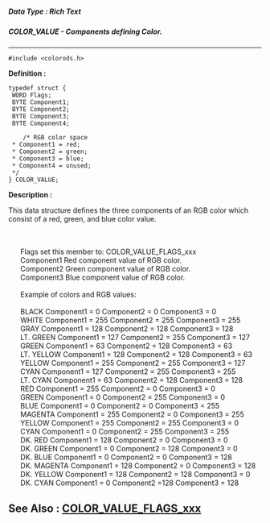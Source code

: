##### Data Type : Rich Text
##### COLOR_VALUE - Components defining Color.
---
```
#include <colorods.h>
```

**Definition :**
```
typedef struct {
 WORD Flags;
 BYTE Component1;
 BYTE Component2;
 BYTE Component3;
 BYTE Component4;

	/* RGB color space 
 * Component1 = red;
 * Component2 = green;
 * Component3 = blue;
 * Component4 = unused;
 */
} COLOR_VALUE;

```

**Description :**

This data structure defines the three components of an RGB color which consist of a red, green, and blue color value.
<ul><br>
<br>
Flags		set this member to: COLOR_VALUE_FLAGS_xxx<br>
Component1	Red component value of RGB color.<br>
Component2	Green component value of RGB color.<br>
Component3	Blue component value of RGB color.<br>
<br>
Example of colors and RGB values: <br>
<br>
BLACK		Component1 = 0	Component2 = 0	Component3 = 0<br>
WHITE		Component1 = 255	Component2 = 255	Component3 = 255<br>
GRAY		Component1 = 128	Component2 = 128	Component3 = 128<br>
LT. GREEN		Component1 = 127	Component2 = 255	Component3 = 127<br>
GREEN		Component1 = 63	Component2 = 128	Component3 = 63<br>
LT. YELLOW	Component1 = 128	Component2 = 128	Component3 = 63<br>
YELLOW		Component1 = 255	Component2 = 255	Component3 = 127<br>
CYAN		Component1 = 127	Component2 = 255	Component3 = 255<br>
LT. CYAN		Component1 = 63	Component2 = 128	Component3 = 128<br>
RED		Component1 = 255	Component2 = 0	Component3 = 0<br>
GREEN		Component1 = 0	Component2 = 255	Component3 = 0<br>
BLUE		Component1 = 0	Component2 = 0	Component3 = 255<br>
MAGENTA		Component1 = 255	Component2 = 0	Component3 = 255<br>
YELLOW		Component1 = 255	Component2 = 255	Component3 = 0<br>
CYAN		Component1 = 0	Component2 = 255	Component3 = 255<br>
DK. RED		Component1 = 128	Component2 = 0	Component3 = 0<br>
DK. GREEN	Component1 = 0	Component2 = 128	Component3 = 0<br>
DK. BLUE		Component1 = 0	Component2 = 0	Component3 = 128<br>
DK. MAGENTA	Component1 = 128	Component2 = 0	Component3 = 128<br>
DK. YELLOW	Component1 = 128	Component2 = 128	Component3 = 0<br>
DK. CYAN		Component1 = 0	Component2 =128	Component3 = 128</ul>



**See Also :**
[COLOR_VALUE_FLAGS_xxx](/domino-c-api-docs/reference/Symb/COLOR_VALUE_FLAGS_xxx)
---
